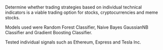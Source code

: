 Determine whether trading strategies based on individual technical indicators is a viable trading option for stocks, cryptocurrencies and meme stocks.

Models used were Random Forest Classifier, Naive Bayes GaussianNB Classifier and Gradient Boosting Classifier.

Tested individual signals such as Ethereum, Express and Tesla Inc.
